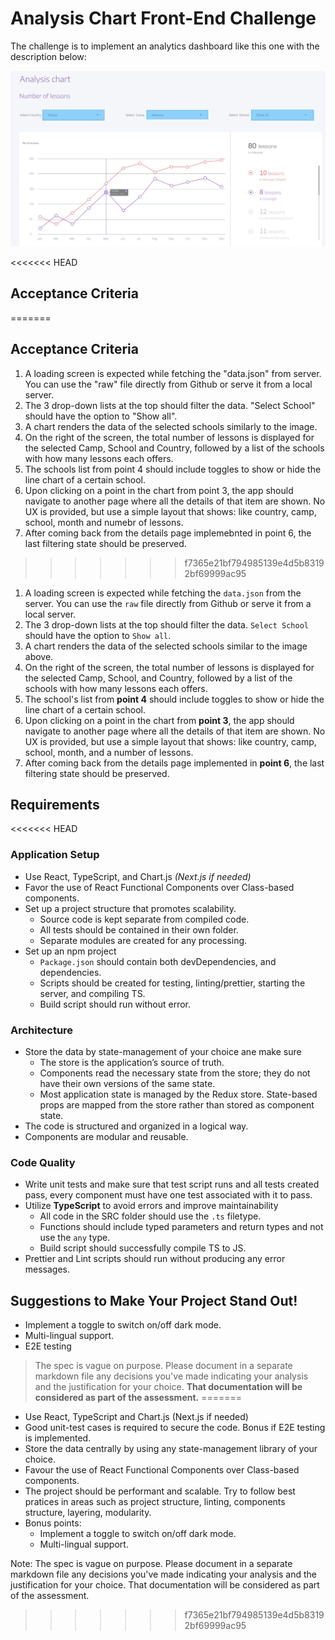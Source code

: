 # Analysis Chart Front-End Challenge

The challenge is to implement an analytics dashboard like this one with the description below:

![design](./chart-design.jpg)

<<<<<<< HEAD

## Acceptance Criteria
=======
## Acceptance Criteria

1. A loading screen is expected while fetching the "data.json" from server. You can use the "raw" file directly from Github or serve it from a local server.
2. The 3 drop-down lists at the top should filter the data. "Select School" should have the option to "Show all".
3. A chart renders the data of the selected schools similarly to the image.
4. On the right of the screen, the total number of lessons is displayed for the selected Camp, School and Country, followed by a list of the schools with how many lessons each offers.
5. The schools list from point 4 should include toggles to show or hide the line chart of a certain school.
6. Upon clicking on a point in the chart from point 3, the app should navigate to another page where all the details of that item are shown. No UX is provided, but use a simple layout that shows: like country, camp, school, month and numebr of lessons.
7. After coming back from the details page implemebnted in point 6, the last filtering state should be preserved.
>>>>>>> f7365e21bf794985139e4d5b83192bf69999ac95

1. A loading screen is expected while fetching the `data.json` from the server. You can use the `raw` file directly from Github or serve it from a local server.
2.  The 3 drop-down lists at the top should filter the data. `Select School` should have the option to `Show all`.
3. A chart renders the data of the selected schools similar to the image above.
4. On the right of the screen, the total number of lessons is displayed for the selected Camp, School, and Country, followed by a list of the schools with how many lessons each offers.
5. The school's list from **point 4** should include toggles to show or hide the line chart of a certain school.
6. Upon clicking on a point in the chart from **point 3**, the app should navigate to another page where all the details of that item are shown. No UX is provided, but use a simple layout that shows: like country, camp, school, month, and a number of lessons.
7. After coming back from the details page implemented in **point 6**, the last filtering state should be preserved.

## Requirements

<<<<<<< HEAD
### Application Setup

- Use React, TypeScript, and Chart.js *(Next.js if needed)*
- Favor the use of React Functional Components over Class-based components.
- Set up a project structure that promotes scalability. 
	- Source code is kept separate from compiled code.
	- All tests should be contained in their own folder.
	- Separate modules are created for any processing.
- Set up an npm project
	- `Package.json` should contain both devDependencies, and dependencies.
	-  Scripts should be created for testing, linting/prettier, starting the server, and compiling TS.
	-  Build script should run without error.

### Architecture

- Store the data by state-management of your choice ane make sure 
	- The store is the application’s source of truth.
	- Components read the necessary state from the store; they do not have their own versions of the same state.
	- Most application state is managed by the Redux store. State-based props are mapped from the store rather than stored as component state.
- The code is structured and organized in a logical way.
- Components are modular and reusable.

### Code Quality

- Write unit tests and make sure that test script runs and all tests created pass, every component must have one test associated with it to pass.
- Utilize **TypeScript** to avoid errors and improve maintainability
	- All code in the SRC folder should use the `.ts` filetype.
	- Functions should include typed parameters and return types and not use the `any` type.
	- Build script should successfully compile TS to JS.
- Prettier and Lint scripts should run without producing any error messages.

## Suggestions to Make Your Project Stand Out!

- Implement a toggle to switch on/off dark mode.
- Multi-lingual support.
- E2E testing


>  The spec is vague on purpose. Please document in a separate markdown file any decisions you've made indicating your analysis and the justification for your choice. **That documentation will be considered as part of the assessment.**
=======
- Use React, TypeScript and Chart.js (Next.js if needed)
- Good unit-test cases is required to secure the code. Bonus if E2E testing is implemented.
- Store the data centrally by using any state-management library of your choice.
- Favour the use of React Functional Components over Class-based components.
- The project should be performant and scalable. Try to follow best pratices in areas such as project structure, linting, components structure, layering, modularity.
- Bonus points:
    - Implement a toggle to switch on/off dark mode.
    - Multi-lingual support.

Note: The spec is vague on purpose. Please document in a separate markdown file any decisions you've made indicating your analysis and the justification for your choice. That documentation will be considered as part of the assessment.
>>>>>>> f7365e21bf794985139e4d5b83192bf69999ac95
